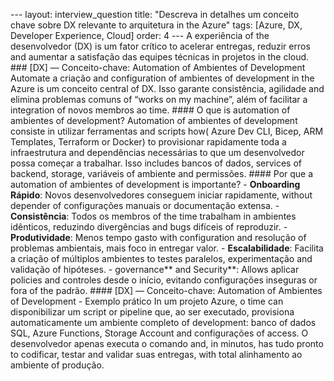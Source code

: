 --- layout: interview_question title: "Descreva in detalhes um conceito chave sobre DX relevante to arquitetura in the Azure" tags: [Azure, DX, Developer Experience, Cloud] order: 4 --- A experiência of the desenvolvedor (DX) is um fator crítico to acelerar entregas, reduzir erros and aumentar a satisfação das equipes técnicas in projetos in the cloud. ### [DX] — Conceito-chave: Automation of Ambientes of Development Automate a criação and configuration of ambientes of development in the Azure is um conceito central of DX. Isso garante consistência, agilidade and elimina problemas comuns of “works on my machine”, além of facilitar a integration of novos membros ao time. #### O que is automation of ambientes of development? Automation of ambientes of development consiste in utilizar ferramentas and scripts how( Azure Dev CLI, Bicep, ARM Templates, Terraform or Docker) to provisionar rapidamente toda a infraestrutura and dependências necessárias to que um desenvolvedor possa começar a trabalhar. Isso includes bancos of dados, services of backend, storage, variáveis of ambiente and permissões. #### Por que a automation of ambientes of development is importante? - **Onboarding Rápido**: Novos desenvolvedores conseguem iniciar rapidamente, without depender of configurações manuais or documentação extensa. - **Consistência**: Todos os membros of the time trabalham in ambientes idênticos, reduzindo divergências and bugs difíceis of reproduzir. - **Produtividade**: Menos tempo gasto with configuration and resolução of problemas ambientais, mais foco in entregar valor. - **Escalabilidade**: Facilita a criação of múltiplos ambientes to testes paralelos, experimentação and validação of hipóteses. - governance** and Security**: Allows aplicar policies and controles desde o início, evitando configurações inseguras or fora of the padrão. #### [DX] — Conceito-chave: Automation of Ambientes of Development - Exemplo prático In um projeto Azure, o time can disponibilizar um script or pipeline que, ao ser executado, provisiona automaticamente um ambiente completo of development: banco of dados SQL, Azure Functions, Storage Account and configurações of access. O desenvolvedor apenas executa o comando and, in minutos, has tudo pronto to codificar, testar and validar suas entregas, with total alinhamento ao ambiente of produção.